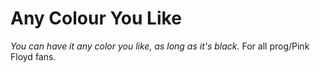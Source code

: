 # Any Colour You Like

*You can have it any color you like, as long as it's black.* For all prog/Pink Floyd fans.
